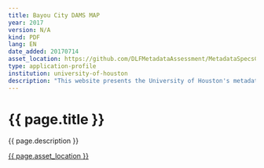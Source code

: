 ```yaml
---
title: Bayou City DAMS MAP
year: 2017
version: N/A
kind: PDF
lang: EN
date_added: 20170714
asset_location: https://github.com/DLFMetadataAssessment/MetadataSpecsClearinghouse/blob/master/assets/data/BCDAMS-MAP.pdf
type: application-profile
institution: university-of-houston
description: "This website presents the University of Houston's metadata application profile for digital collections. The Bayou City DAMS MAP extends the DPLA MAP for local needs and provides an API for workflow applications."
---
```


<h1>{{ page.title }}</h1>

{{ page.description }}

<a href="{{ page.asset_location }}">{{ page.asset_location }}</a>